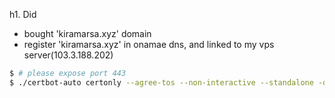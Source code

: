 h1. Did
* bought 'kiramarsa.xyz' domain
* register 'kiramarsa.xyz' in onamae dns, and linked to my vps server(103.3.188.202)

```sample_of_certbot_option.sh
$ # please expose port 443
$ ./certbot-auto certonly --agree-tos --non-interactive --standalone -d mydomain.com -m mymail@mydomain.com
```
